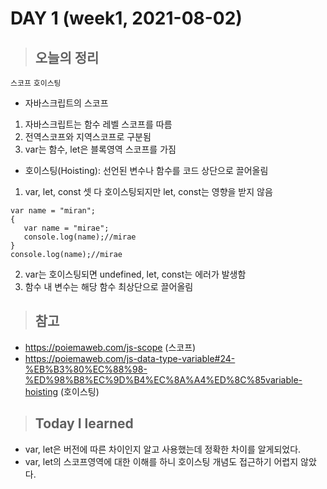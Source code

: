 # DAY 1 (week1, 2021-08-02)
> ## 오늘의 정리
`스코프` `호이스팅`
- 자바스크립트의 스코프
 1. 자바스크립트는 함수 레벨 스코프를 따름
 2. 전역스코프와 지역스코프로 구분됨
 3. var는 함수, let은 블록영역 스코프를 가짐


 - 호이스팅(Hoisting): 선언된 변수나 함수를 코드 상단으로 끌어올림
 1. var, let, const 셋 다 호이스팅되지만 let, const는 영향을 받지 않음
 ```
var name = "miran";
{
    var name = "mirae";
    console.log(name);//mirae
}
console.log(name);//mirae
```
 2. var는 호이스팅되면 undefined, 
 let, const는 에러가 발생함
 3. 함수 내 변수는 해당 함수 최상단으로 끌어올림

> ## 참고
- https://poiemaweb.com/js-scope (스코프)
- https://poiemaweb.com/js-data-type-variable#24-%EB%B3%80%EC%88%98-%ED%98%B8%EC%9D%B4%EC%8A%A4%ED%8C%85variable-hoisting (호이스팅)

> ## Today I learned
- var, let은 버전에 따른 차이인지 알고 사용했는데 정확한 차이를 알게되었다.
- var, let의 스코프영역에 대한 이해를 하니 호이스팅 개념도 접근하기 어렵지 않았다.


